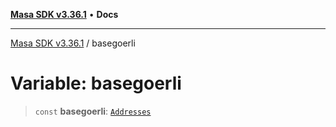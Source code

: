 [**Masa SDK v3.36.1**](../README.md) • **Docs**

***

[Masa SDK v3.36.1](../globals.md) / basegoerli

# Variable: basegoerli

> `const` **basegoerli**: [`Addresses`](../interfaces/Addresses.md)
